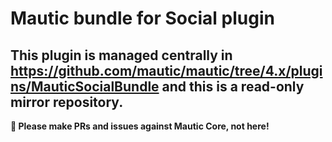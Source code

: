 # Mautic bundle for Social plugin

## This plugin is managed centrally in https://github.com/mautic/mautic/tree/4.x/plugins/MauticSocialBundle and this is a read-only mirror repository.

**📣 Please make PRs and issues against Mautic Core, not here!**